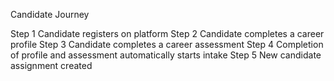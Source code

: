 Candidate Journey

Step 1 Candidate registers on platform
Step 2 Candidate completes a career profile
Step 3 Candidate completes a career assessment
Step 4 Completion of profile and assessment automatically starts intake 
Step 5 New candidate assignment created

